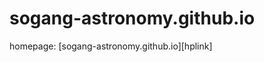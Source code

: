 # sogang-astronomy.github.io
homepage: [sogang-astronomy.github.io][hplink]

[hplnk]: https://sogang-astronomy.github.io "test"
